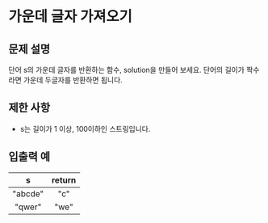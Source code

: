 # 가운데 글자 가져오기

## 문제 설명

단어 s의 가운데 글자를 반환하는 함수, solution을 만들어 보세요. 단어의 길이가 짝수라면 가운데 두글자를 반환하면 됩니다.

## 제한 사항

- s는 길이가 1 이상, 100이하인 스트링입니다.

## 입출력 예

| s | return|
| :---: | :---:|
| "abcde" | "c" |
| "qwer" | "we" |
